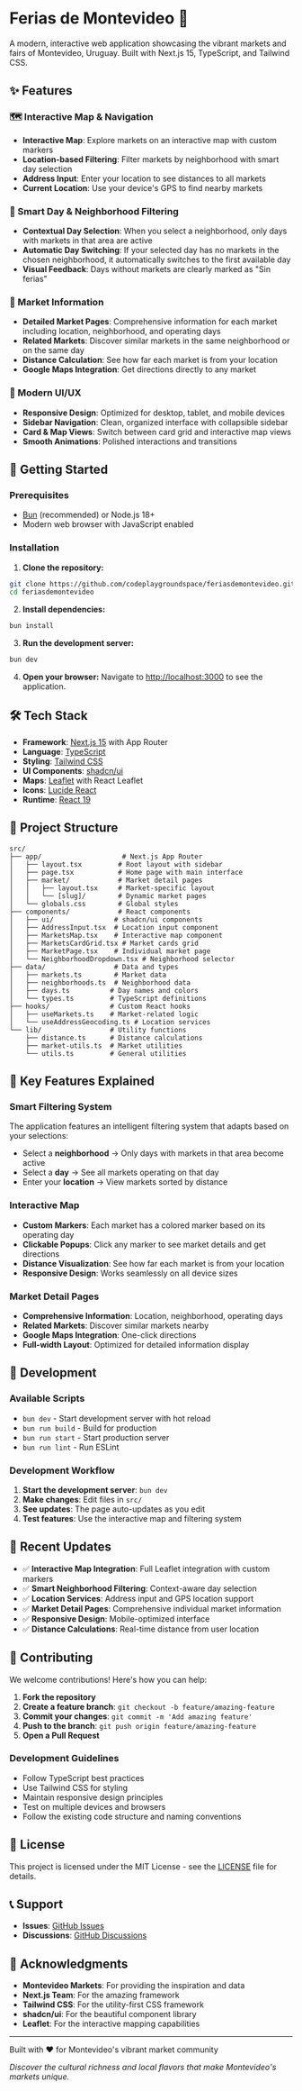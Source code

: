 # Ferias de Montevideo 🏪

A modern, interactive web application showcasing the vibrant markets and fairs of Montevideo, Uruguay. Built with Next.js 15, TypeScript, and Tailwind CSS.

## ✨ Features

### 🗺️ Interactive Map & Navigation
- **Interactive Map**: Explore markets on an interactive map with custom markers
- **Location-based Filtering**: Filter markets by neighborhood with smart day selection
- **Address Input**: Enter your location to see distances to all markets
- **Current Location**: Use your device's GPS to find nearby markets

### 📅 Smart Day & Neighborhood Filtering
- **Contextual Day Selection**: When you select a neighborhood, only days with markets in that area are active
- **Automatic Day Switching**: If your selected day has no markets in the chosen neighborhood, it automatically switches to the first available day
- **Visual Feedback**: Days without markets are clearly marked as "Sin ferias"

### 🏪 Market Information
- **Detailed Market Pages**: Comprehensive information for each market including location, neighborhood, and operating days
- **Related Markets**: Discover similar markets in the same neighborhood or on the same day
- **Distance Calculation**: See how far each market is from your location
- **Google Maps Integration**: Get directions directly to any market

### 🎨 Modern UI/UX
- **Responsive Design**: Optimized for desktop, tablet, and mobile devices
- **Sidebar Navigation**: Clean, organized interface with collapsible sidebar
- **Card & Map Views**: Switch between card grid and interactive map views
- **Smooth Animations**: Polished interactions and transitions

## 🚀 Getting Started

### Prerequisites

- [Bun](https://bun.sh/) (recommended) or Node.js 18+
- Modern web browser with JavaScript enabled

### Installation

1. **Clone the repository:**
```bash
git clone https://github.com/codeplaygroundspace/feriasdemontevideo.git
cd feriasdemontevideo
```

2. **Install dependencies:**
```bash
bun install
```

3. **Run the development server:**
```bash
bun dev
```

4. **Open your browser:**
Navigate to [http://localhost:3000](http://localhost:3000) to see the application.

## 🛠️ Tech Stack

- **Framework**: [Next.js 15](https://nextjs.org/) with App Router
- **Language**: [TypeScript](https://www.typescriptlang.org/)
- **Styling**: [Tailwind CSS](https://tailwindcss.com/)
- **UI Components**: [shadcn/ui](https://ui.shadcn.com/)
- **Maps**: [Leaflet](https://leafletjs.com/) with React Leaflet
- **Icons**: [Lucide React](https://lucide.dev/)
- **Runtime**: [React 19](https://react.dev/)

## 📁 Project Structure

```
src/
├── app/                    # Next.js App Router
│   ├── layout.tsx         # Root layout with sidebar
│   ├── page.tsx           # Home page with main interface
│   ├── market/            # Market detail pages
│   │   ├── layout.tsx     # Market-specific layout
│   │   └── [slug]/        # Dynamic market pages
│   └── globals.css        # Global styles
├── components/            # React components
│   ├── ui/               # shadcn/ui components
│   ├── AddressInput.tsx  # Location input component
│   ├── MarketsMap.tsx    # Interactive map component
│   ├── MarketsCardGrid.tsx # Market cards grid
│   ├── MarketPage.tsx    # Individual market page
│   └── NeighborhoodDropdown.tsx # Neighborhood selector
├── data/                 # Data and types
│   ├── markets.ts        # Market data
│   ├── neighborhoods.ts  # Neighborhood data
│   ├── days.ts          # Day names and colors
│   └── types.ts         # TypeScript definitions
├── hooks/               # Custom React hooks
│   ├── useMarkets.ts    # Market-related logic
│   └── useAddressGeocoding.ts # Location services
└── lib/                 # Utility functions
    ├── distance.ts      # Distance calculations
    ├── market-utils.ts  # Market utilities
    └── utils.ts         # General utilities
```

## 🎯 Key Features Explained

### Smart Filtering System
The application features an intelligent filtering system that adapts based on your selections:
- Select a **neighborhood** → Only days with markets in that area become active
- Select a **day** → See all markets operating on that day
- Enter your **location** → View markets sorted by distance

### Interactive Map
- **Custom Markers**: Each market has a colored marker based on its operating day
- **Clickable Popups**: Click any marker to see market details and get directions
- **Distance Visualization**: See how far each market is from your location
- **Responsive Design**: Works seamlessly on all device sizes

### Market Detail Pages
- **Comprehensive Information**: Location, neighborhood, operating days
- **Related Markets**: Discover similar markets nearby
- **Google Maps Integration**: One-click directions
- **Full-width Layout**: Optimized for detailed information display

## 🎨 Development

### Available Scripts

- `bun dev` - Start development server with hot reload
- `bun run build` - Build for production
- `bun run start` - Start production server
- `bun run lint` - Run ESLint

### Development Workflow

1. **Start the development server**: `bun dev`
2. **Make changes**: Edit files in `src/`
3. **See updates**: The page auto-updates as you edit
4. **Test features**: Use the interactive map and filtering system

## 🌟 Recent Updates

- ✅ **Interactive Map Integration**: Full Leaflet integration with custom markers
- ✅ **Smart Neighborhood Filtering**: Context-aware day selection
- ✅ **Location Services**: Address input and GPS location support
- ✅ **Market Detail Pages**: Comprehensive individual market information
- ✅ **Responsive Design**: Mobile-optimized interface
- ✅ **Distance Calculations**: Real-time distance from user location

## 🤝 Contributing

We welcome contributions! Here's how you can help:

1. **Fork the repository**
2. **Create a feature branch**: `git checkout -b feature/amazing-feature`
3. **Commit your changes**: `git commit -m 'Add amazing feature'`
4. **Push to the branch**: `git push origin feature/amazing-feature`
5. **Open a Pull Request**

### Development Guidelines

- Follow TypeScript best practices
- Use Tailwind CSS for styling
- Maintain responsive design principles
- Test on multiple devices and browsers
- Follow the existing code structure and naming conventions

## 📄 License

This project is licensed under the MIT License - see the [LICENSE](LICENSE) file for details.

## 📞 Support

- **Issues**: [GitHub Issues](https://github.com/codeplaygroundspace/feriasdemontevideo/issues)
- **Discussions**: [GitHub Discussions](https://github.com/codeplaygroundspace/feriasdemontevideo/discussions)

## 🙏 Acknowledgments

- **Montevideo Markets**: For providing the inspiration and data
- **Next.js Team**: For the amazing framework
- **Tailwind CSS**: For the utility-first CSS framework
- **shadcn/ui**: For the beautiful component library
- **Leaflet**: For the interactive mapping capabilities

---

Built with ❤️ for Montevideo's vibrant market community

*Discover the cultural richness and local flavors that make Montevideo's markets unique.*